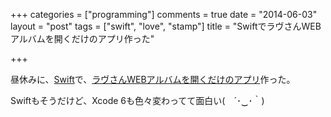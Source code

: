 +++
categories = ["programming"]
comments = true
date = "2014-06-03"
layout = "post"
tags = ["swift", "love", "stamp"]
title = "SwiftでラヴさんWEBアルバムを開くだけのアプリ作った"

+++

昼休みに、[Swift](https://developer.apple.com/swift/)で、[ラヴさんWEBアルバムを開くだけのアプリ](https://github.com/mono0926/SwiftSample)作った。

Swiftもそうだけど、Xcode 6も色々変わってて面白い(　´･‿･｀)
